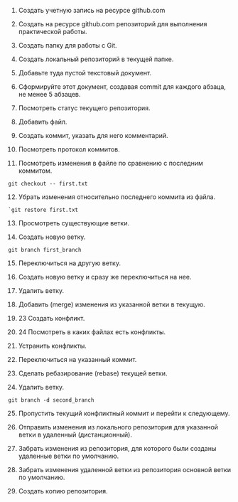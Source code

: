 1. Создать учетную запись на ресурсе github.com

2. Создать на ресурсе github.com репозиторий для выполнения практической работы.

3. Создать папку для работы с Git.

4. Создать локальный репозиторий в текущей папке.

5. Добавьте туда пустой текстовый документ.

6. Сформируйте этот документ, создавая commit для каждого абзаца, не менее 5 абзацев.

7. Посмотреть статус текущего репозитория.

8. Добавить файл.

9. Создать коммит, указать для него комментарий.

10. Посмотреть протокол коммитов.

11. Посмотреть изменения в файле по сравнению с последним коммитом.
```
git checkout -- first.txt
```
12. Убрать изменения относительно последнего коммита из файла.
```
`git restore first.txt
```
13. Просмотреть существующие ветки.

14. Создать новую ветку.
```
git branch first_branch
```
15. Переключиться на другую ветку.

16. Создать новую ветку и сразу же переключиться на нее.

17. Удалить ветку.

18. Добавить (merge) изменения из указанной ветки в текущую.

19. 23 Создать конфликт.

20. 24 Посмотреть в каких файлах есть конфликты.

21. Устранить конфликты.

22. Переключиться на указанный коммит.

23. Сделать ребазирование (rebase) текущей ветки.

24. Удалить ветку.
```
git branch -d second_branch
```
25. Пропустить текущий конфликтный коммит и перейти к следующему.

26. Отправить изменения из локального репозитория для указанной ветки в удаленный (дистанционный).

27. Забрать изменения из репозитория, для которого были созданы удаленные ветки по умолчанию.

28. Забрать изменения удаленной ветки из репозитория основной ветки по умолчанию.

29. Создать копию репозитория.

